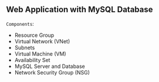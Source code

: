 ## Web Application with MySQL Database

`Components`:
- Resource Group
- Virtual Network (VNet)
- Subnets
- Virtual Machine (VM)
- Availability Set
- MySQL Server and Database
- Network Security Group (NSG)